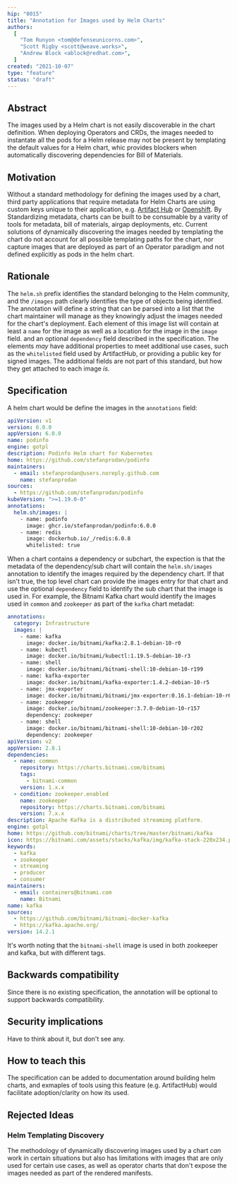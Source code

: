 ```yaml
---
hip: "0015"
title: "Annotation for Images used by Helm Charts"
authors:
  [
    "Tom Runyon <tom@defenseunicorns.com>",
    "Scott Rigby <scott@weave.works>",
    "Andrew Block <ablock@redhat.com>",
  ]
created: "2021-10-07"
type: "feature"
status: "draft"
---
```


## Abstract

The images used by a Helm chart is not easily discoverable in the chart definition. When deploying Operators and CRDs, the images needed to instantate all the pods for a Helm release may not be present by templating the default values for a Helm chart, whic provides blockers when automatically discovering dependencies for Bill of Materials.

## Motivation

Without a standard methodology for defining the images used by a chart, third party applications that require metadata for Helm Charts are using custom keys unique to their application, e.g. [Artifact Hub](https://artifacthub.io/docs/topics/annotations/helm/#supported-annotations) or [Openshift](https://docs.openshift.com/container-platform/4.8/operators/operator_sdk/osdk-generating-csvs.html#olm-enabling-operator-for-restricted-network_osdk-generating-csvs). By Standardizing metadata, charts can be built to be consumable by a varity of tools for metadata, bill of materials, airgap deployments, etc. Current solutions of dynamically discovering the images needed by templating the chart do not account for all possible templating paths for the chart, nor capture images that are deployed as part of an Operator paradigm and not defined explicitly as pods in the helm chart.

## Rationale

The `helm.sh` prefix identifies the standard belonging to the Helm community, and the `/images` path clearly identifies the type of objects being identified. The annotation will define a string that can be parsed into a list that the chart maintainer will manage as they knowingly adjust the images needed for the chart's deployment. Each element of this image list will contain at least a `name` for the image as well as a location for the image in the `image` field. and an optional `dependency` field described in the specification. The elements _may_ have additional properties to meet additional use cases, such as the `whitelisted` field used by ArtifactHub, or providing a public key for signed images. The additional fields are not part of this standard, but how they get attached to each image _is_.

## Specification

A helm chart would be define the images in the `annotations` field:

```yaml
apiVersion: v1
version: 6.0.0
appVersion: 6.0.0
name: podinfo
engine: gotpl
description: Podinfo Helm chart for Kubernetes
home: https://github.com/stefanprodan/podinfo
maintainers:
  - email: stefanprodan@users.noreply.github.com
    name: stefanprodan
sources:
  - https://github.com/stefanprodan/podinfo
kubeVersion: ">=1.19.0-0"
annotations:
  helm.sh/images: |
    - name: podinfo
      image: ghcr.io/stefanprodan/podinfo:6.0.0
    - name: redis
      image: dockerhub.io/_/redis:6.0.8
      whitelisted: true
```

When a chart contains a dependency or subchart, the expection is that the metadata of the dependency/sub chart will contain the `helm.sh/images` annotation to identify the images required by the dependency chart. If that isn't true, the top level chart can provide the images entry for that chart and use the optional `dependency` field to identify the sub chart that the image is used in. For example, the Bitnami Kafka chart would identify the images used in `common` and `zookeeper` as part of the `kafka` chart metadat:

```yaml
annotations:
  category: Infrastructure
  images: |
    - name: kafka
      image: docker.io/bitnami/kafka:2.8.1-debian-10-r0
    - name: kubectl
      image: docker.io/bitnami/kubectl:1.19.5-debian-10-r3
    - name: shell
      image: docker.io/bitnami/bitnami-shell:10-debian-10-r199
    - name: kafka-exporter
      image: docker.io/bitnami/kafka-exporter:1.4.2-debian-10-r5
    - name: jmx-exporter
      image: docker.io/bitnami/bitnami/jmx-exporter:0.16.1-debian-10-r66
    - name: zookeeper
      image: docker.io/bitnami/zookeeper:3.7.0-debian-10-r157
      dependency: zookeeper
    - name: shell
      image: docker.io/bitnami/bitnami-shell:10-debian-10-r202
      dependency: zookeeper
apiVersion: v2
appVersion: 2.8.1
dependencies:
  - name: common
    repository: https://charts.bitnami.com/bitnami
    tags:
      - bitnami-common
    version: 1.x.x
  - condition: zookeeper.enabled
    name: zookeeper
    repository: https://charts.bitnami.com/bitnami
    version: 7.x.x
description: Apache Kafka is a distributed streaming platform.
engine: gotpl
home: https://github.com/bitnami/charts/tree/master/bitnami/kafka
icon: https://bitnami.com/assets/stacks/kafka/img/kafka-stack-220x234.png
keywords:
  - kafka
  - zookeeper
  - streaming
  - producer
  - consumer
maintainers:
  - email: containers@bitnami.com
    name: Bitnami
name: kafka
sources:
  - https://github.com/bitnami/bitnami-docker-kafka
  - https://kafka.apache.org/
version: 14.2.1
```

It's worth noting that the `bitnami-shell` image is used in both zookeeper and kafka, but with different tags.

## Backwards compatibility

Since there is no existing specification, the annotation will be optional to support backwards compatibility.

## Security implications

Have to think about it, but don't see any.

## How to teach this

The specification can be added to documentation around building helm charts, and exmaples of tools using this feature (e.g. ArtifactHub) would facilitate adoption/clarity on how its used.

## Rejected Ideas

### Helm Templating Discovery

The methodology of dynamically discovering images used by a chart _can_ work in certain situations but also has limitations with images that are only used for certain use cases, as well as operator charts that don't expose the images needed as part of the rendered manifests.
